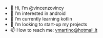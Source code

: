 - 👋 Hi, I’m @vincenzovincy
- 👀 I’m interested in android
- 🌱 I’m currently learning kotlin
- 💞️ I’m looking to start-up my projects
- 📫 How to reach me: vmartino@hotmail.it

<!---
vincenzovincy/vincenzovincy is a ✨ special ✨ repository because its `README.md` (this file) appears on your GitHub profile.
You can click the Preview link to take a look at your changes.
--->

